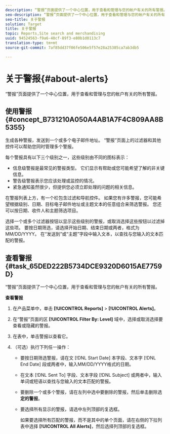 ```yaml
---
description: “警报”页面提供了一个中心位置，用于查看和管理与您的帐户有关的所有警报。
seo-description: “警报”页面提供了一个中心位置，用于查看和管理与您的帐户有关的所有警报。
seo-title: 关于警报
solution: Target
title: 关于警报
topic: Reports,Site search and merchandising
uuid: 94524563-f9a6-40cf-89f3-e80b1d0113c7
translation-type: tm+mt
source-git-commit: 7af85dd37f06fe506e5f57e28a25385ca7ab3db5

---
```



# 关于警报{#about-alerts}

“警报”页面提供了一个中心位置，用于查看和管理与您的帐户有关的所有警报。

## 使用警报 {#concept_B731210A050A4AB1A7F4C809AA8B5355}

生成各种警报，发送到一个或多个电子邮件地址。 “警报”页面上的过滤器和其他控件可以帮助您同时管理多个警报。

每个警报具有以下三个级别之一，这些级别由不同的图标表示：

* 信息级警报是最常见的警报类型。 它们显示有帮助或您可能希望了解的非关键信息。
* 警告级警报表示您应该处理或监控的情况。
* 紧急通知虽然很少，但提供您必须立即处理的问题的相关信息。

在警报列表上方，有一个栏包含过滤和导航控件。 如果您有许多警报，您可能希望根据级别、日期、目标电子邮件地址或主题文本的任意组合来筛选警报。 您还可以按日期、收件人和主题筛选项目。

选择一个或多个过滤器按钮以显示这些级别的警报，或取消选择这些按钮以过滤掉这些项。 要按日期筛选，请选择开始日期、结束日期或两者，格式为MM/DD/YYYY。 在“发送到”或“主题”字段中输入文本，以查找与您输入的文本匹配的警报。

## 查看警报 {#task_65DED222B5734DCE9320D6015AE7759D}

“警报”页面提供了一个中心位置，用于查看和管理与您的帐户有关的所有警报。

**查看警报**

1. 在产品菜单中，单击 **[!UICONTROL Reports]** > **[!UICONTROL Alerts]**。
1. 在“警报”页面的区 **[!UICONTROL Filter By: Level]** 域中，选择或取消选择要查看或隐藏的警报。
1. 在表中，单击警报以查看它。
1. （可选）执行下列任一操作：

   * 要按日期筛选警报，请在文 [!DNL Start Date] 本字段、文本字 [!DNL End Date] 段或两者中，输入MM/DD/YYYY格式的日期。

   * 在文本 [!DNL Sent To] 字段、文本字段 [!DNL Subject] 或两者中，输入单词或短语以查找与您输入的文本匹配的警报。

   * 要删除一个或多个警报，请在左列中选中要删除的警报，然后单击删除选 **定的警报**。
   * 要选择所有显示的警报，请选中左列顶部的复选框。

      如果要选择所有匹配的警报，而不是其中的单个页面，请在右侧的下拉列表中选择 **[!UICONTROL All Alerts]**，然后选择列顶部的复选框。

